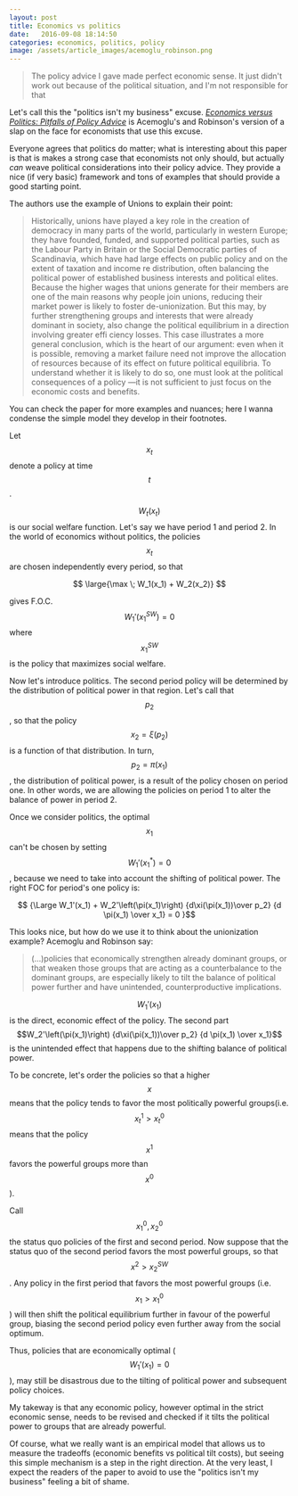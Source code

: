 ```yaml
---
layout: post
title: Economics vs politics
date:   2016-09-08 18:14:50
categories: economics, politics, policy
image: /assets/article_images/acemoglu_robinson.png
---
```


>The policy advice I gave made perfect economic sense. It just didn't work out because of the political situation, and I'm not responsible for that

Let's call this the "politics isn't my business" excuse. [*Economics versus Politics: Pitfalls of Policy Advice*](http://economics.mit.edu/files/10403) is Acemoglu's and Robinson's version of a slap on the face for economists that use this excuse.

Everyone agrees that politics do matter; what is interesting about this paper is that is makes a strong case that economists not only should, but actually *can* weave political considerations into their policy advice. They provide a nice (if very basic) framework and tons of examples that should provide a good starting point.

The authors use the example of Unions to explain their point:

>Historically,  unions  have played  a key  role  in  the  creation  of  democracy  in  many  parts  of  the  world,  particularly  in western Europe; they have founded, funded, and supported political parties, such as  the  Labour  Party  in  Britain  or  the  Social  Democratic  parties  of  Scandinavia, which  have  had  large effects  on  public  policy  and  on  the  extent  of  taxation  and income re distribution, often balancing the political power of established business interests  and  political  elites.  Because  the  higher  wages  that  unions  generate  for their members are one of the main reasons why people join unions, reducing their 
market power is likely to foster de-unionization. But this may, by further strengthening groups and interests that were already dominant in society, also change the political equilibrium in a direction involving greater effi ciency losses. This case illustrates a more general conclusion, which is the heart of our argument: even when it 
is possible, removing a market failure need not improve the allocation of resources because of its effect on future political equilibria. To understand whether it is likely to do so, one must look at the political consequences of a policy —it is not sufficient to just focus on the economic costs and benefits.

You can check the paper for more examples and nuances; here I wanna condense the simple model they develop in their footnotes.

Let $$x_t$$ denote a policy at time $$t$$. 

$$W_t(x_t)$$ is our social welfare function. Let's say we have period 1 and period 2. In the world of economics without politics, the policies $$x_t$$ are chosen independently every period, so that

$$ \large{\max \; W_1(x_1) + W_2(x_2)} $$

gives F.O.C. $$W_1'(x_1^{SW}) = 0$$ where $$x_1^{SW}$$ is the policy that maximizes social welfare.

Now let's introduce politics. The second period policy will be determined by the distribution of political power in that region. Let's call that $$p_2$$, so that the policy $$x_2 = \xi(p_2)$$ is a function of that distribution. In turn, $$p_2 = \pi(x_1)$$, the distribution of political power, is a result of the policy chosen on period one. In other words, we are allowing the policies on period 1 to alter the balance of power in period 2.

Once we consider politics, the optimal $$x_1$$ can't be chosen by setting $$W_1'(x_1^*) = 0$$, because we need to take into account the shifting of political power. The right FOC for period's one policy is:

$$ {\Large W_1'(x_1) + W_2'\left(\pi(x_1)\right) {d\xi(\pi(x_1))\over p_2} {d \pi(x_1) \over x_1} = 0 }$$

This looks nice, but how do we use it to think about the unionization example? Acemoglu and Robinson say:

>(...)policies  that  economically  strengthen  already  dominant  groups,  or  that  weaken  those  groups  that  are  acting  as  a  counterbalance  to  the  dominant  groups,  are  especially  likely  to  tilt  the  balance  of  political power further and have unintended, counterproductive implications.

$$W_1'(x_1)$$ is the direct, economic effect of the policy. The second part $$W_2'\left(\pi(x_1)\right) {d\xi(\pi(x_1))\over p_2} {d \pi(x_1) \over x_1}$$ is the unintended effect that happens due to the shifting balance of political power.

To be concrete, let's order the policies so that a higher $$x$$ means that the policy tends to favor the most politically powerful groups(i.e. $$x^1_t > x^0_t$$ means that the policy $$x^1$$ favors the powerful groups more than $$x^0$$). 

Call $$x^0_1, x^0_2$$ the status quo policies of the first and second period. Now suppose that the status quo of the second period favors the most powerful groups, so that $$x^2 > x^{SW}_2$$. Any policy in the first period that favors the most powerful groups (i.e. $$x_1 > x_1^0$$) will then shift the political equilibrium further in favour of the powerful group, biasing the second period policy even further away from the social optimum.

Thus, policies that are economically optimal ($$W_1'(x_1)= 0$$ ), may still be disastrous due to the tilting of political power and subsequent policy choices.

My takeway is that any economic policy, however optimal in the strict economic sense, needs to be revised and checked if it tilts the political power to groups that are already powerful. 

Of course, what we really want is an empirical model that allows us to measure the tradeoffs (economic benefits vs political tilt costs), but seeing this simple mechanism is a step in the right direction. At the very least, I expect the readers of the paper to avoid to use the "politics isn't my business" feeling a bit of shame.
